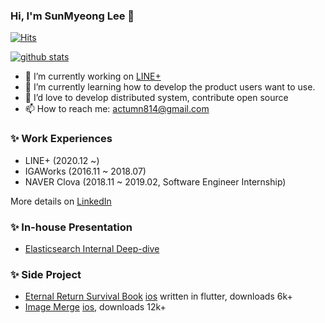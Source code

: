 ### Hi, I'm SunMyeong Lee 👋
[![Hits](https://hits.seeyoufarm.com/api/count/incr/badge.svg?url=https%3A%2F%2Fgithub.com%2Factumn&count_bg=%2379C83D&title_bg=%23555555&icon=&icon_color=%23E7E7E7&title=hits&edge_flat=false)](https://hits.seeyoufarm.com)

[![github stats](https://github-readme-stats.vercel.app/api?username=actumn&show_icons=true&title_color=fff&icon_color=79ff97&text_color=9f9f9f&bg_color=151515&count_private=true)](https://github.com/actumn)

- 🔭 I’m currently working on [LINE+](https://linepluscorp.com/)
- 🌱 I’m currently learning how to develop the product users want to use.
- 👯 I’d love to develop distributed system, contribute open source
- 📫 How to reach me: actumn814@gmail.com

### ✨ Work Experiences
- LINE+ (2020.12 ~)
- IGAWorks (2016.11 ~ 2018.07)
- NAVER Clova (2018.11 ~ 2019.02, Software Engineer Internship)

More details on [LinkedIn](https://www.linkedin.com/in/sunmyeong-lee-663234153/)

### ✨ In-house Presentation
- [Elasticsearch Internal Deep-dive](https://docs.google.com/presentation/d/1cvqbnWIC9bnipXzh8WgwRlU6gHsTeVB4/edit?usp=sharing&ouid=113090158113620634338&rtpof=true&sd=true)

### ✨ Side Project
- [Eternal Return Survival Book](https://play.google.com/store/apps/details?id=com.actumn.eternalreturns) [ios](https://apps.apple.com/us/app/er-survival-book/id1590351863) written in flutter, downloads 6k+
- [Image Merge](https://play.google.com/store/apps/details?id=com.actumn.image_merge) [ios](https://apps.apple.com/us/app/image-merge/id1611904774?uo=4), downloads 12k+ 
